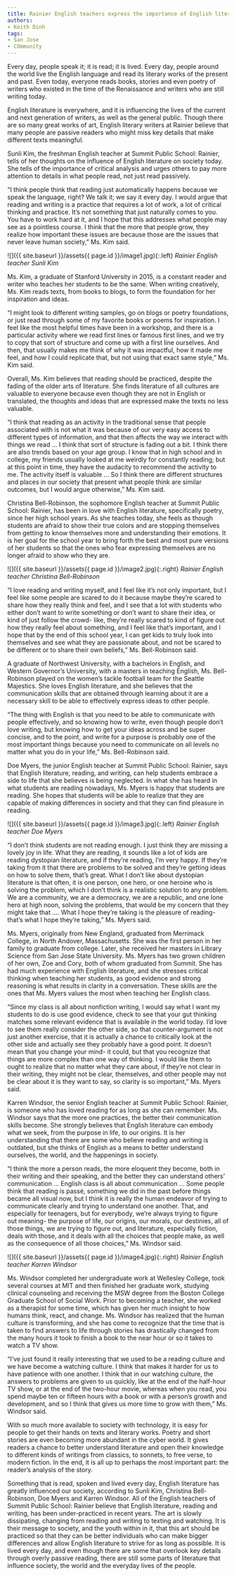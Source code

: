 ```yaml
---
title: Rainier English teachers express the importance of English literature
authors:
- Keith Dinh
tags:
- San Jose
- COmmunity
---
```

Every day, people speak it; it is read; it is lived. Every day, people around the world live the English language and read its literary works of the present and past. Even today, everyone reads books, stories and even poetry of writers who existed in the time of the Renaissance and writers who are still writing today.

English literature is everywhere, and it is influencing the lives of the current and next generation of writers, as well as the general public. Though there are so many great works of art, English literary writers at Rainier believe that many people are passive readers who might miss key details that make different texts meaningful.

Sunli Kim, the freshman English teacher at Summit Public School: Rainier, tells of her thoughts on the influence of English literature on society today. She tells of the importance of critical analysis and urges others to pay more attention to details in what people read, not just read passively.

“I think people think that reading just automatically happens because we speak the language, right? We talk it; we say it every day. I would argue that reading and writing is a practice that requires a lot of work, a lot of critical thinking and practice. It’s not something that just naturally comes to you. You have to work hard at it, and I hope that this addresses what people may see as a pointless course. I think that the more that people grow, they realize how important these issues are because those are the issues that never leave human society,” Ms. Kim said.

![]({{ site.baseurl }}/assets{{ page.id }}/image1.jpg){:.left}
*Rainier English teacher Sunli Kim*

Ms. Kim, a graduate of Stanford University in 2015, is a constant reader and writer who teaches her students to be the same. When writing creatively, Ms. Kim reads texts, from books to blogs, to form the foundation for her inspiration and ideas.

“I might look to different writing samples, go on blogs or poetry foundations, or just read through some of my favorite books or poems for inspiration. I feel like the most helpful times have been in a workshop, and there is a particular activity where we read first lines or famous first lines, and we try to copy that sort of structure and come up with a first line ourselves. And then, that usually makes me think of why it was impactful, how it made me feel, and how I could replicate that, but not using that exact same style,” Ms. Kim said.

Overall, Ms. Kim believes that reading should be practiced, despite the fading of the older arts of literature. She finds literature of all cultures are valuable to everyone because even though they are not in English or translated, the thoughts and ideas that are expressed make the texts no less valuable.

“I think that reading as an activity in the traditional sense that people associated with is not what it was because of our very easy access to different types of information, and that then affects the way we interact with things we read … I think that sort of structure is fading out a bit. I think there are also trends based on your age group. I know that in high school and in college, my friends usually looked at me weirdly for constantly reading; but at this point in time, they have the audacity to recommend the activity to me. The activity itself is valuable … So I think there are different structures and places in our society that present what people think are similar outcomes, but I would argue otherwise,” Ms. Kim said.  

Christina Bell-Robinson, the sophomore English teacher at Summit Public School: Rainier, has been in love with English literature, specifically poetry, since her high school years. As she teaches today, she feels as though students are afraid to show their true colors and are stopping themselves from getting to know themselves more and understanding their emotions. It is her goal for the school year to bring forth the best and most pure versions of her students so that the ones who fear expressing themselves are no longer afraid to show who they are.

![]({{ site.baseurl }}/assets{{ page.id }}/image2.jpg){:.right}
*Rainier English teacher Christina Bell-Robinson*

“I love reading and writing myself, and I feel like it’s not only important, but I feel like some people are scared to do it because maybe they’re scared to share how they really think and feel, and I see that a lot with students who either don’t want to write something or don’t want to share their idea, or kind of just follow the crowd- like, they’re really scared to kind of figure out how they really feel about something, and I feel like that’s important, and I hope that by the end of this school year, I can get kids to truly look into themselves and see what they are passionate about, and not be scared to be different or to share their own beliefs,” Ms. Bell-Robinson said.

A graduate of Northwest University, with a bachelors in English, and Western Governor’s University, with a masters in teaching English, Ms. Bell-Robinson played on the women’s tackle football team for the Seattle Majestics. She loves English literature, and she believes that the communication skills that are obtained through learning about it are a necessary skill to be able to effectively express ideas to other people.

“The thing with English is that you need to be able to communicate with people effectively, and so knowing how to write, even though people don’t love writing, but knowing how to get your ideas across and be super concise, and to the point, and write for a purpose is probably one of the most important things because you need to communicate on all levels no matter what you do in your life,” Ms. Bell-Robinson said.

Doe Myers, the junior English teacher at Summit Public School: Rainier, says that English literature, reading, and writing, can help students embrace a side to life that she believes is being neglected. In what she has heard in what students are reading nowadays, Ms. Myers is happy that students are reading. She hopes that students will be able to realize that they are capable of making differences in society and that they can find pleasure in reading.

![]({{ site.baseurl }}/assets{{ page.id }}/image3.jpg){:.left}
*Rainier English teacher Doe Myers*

“I don’t think students are not reading enough. I just think they are missing a lovely joy in life. What they are reading, it sounds like a lot of kids are reading dystopian literature, and if they’re reading, I’m very happy. If they’re taking from it that there are problems to be solved and they’re getting ideas on how to solve them, that’s great. What I don’t like about dystopian literature is that often, it is one person, one hero, or one heroine who is solving the problem, which I don’t think is a realistic solution to any problem. We are a community, we are a democracy, we are a republic, and one lone hero at high noon, solving the problems, that would be my concern that they might take that …. What I hope they’re taking is the pleasure of reading- that’s what I hope they’re taking,” Ms. Myers said.

Ms. Myers, originally from New England, graduated from Merrimack College, in North Andover, Massachusetts. She was the first person in her family to graduate from college. Later, she received her masters in Library Science from San Jose State University. Ms. Myers has two grown children of her own, Zoe and Cory, both of whom graduated from Summit. She has had much experience with English literature, and she stresses critical thinking when teaching her students, as good evidence and strong reasoning is what results in clarity in a conversation. These skills are the ones that Ms. Myers values the most when teaching her English class.

“Since my class is all about nonfiction writing, I would say what I want my students to do is use good evidence, check to see that your gut thinking matches some relevant evidence that is available in the world today. I’d love to see them really consider the other side, so that counter-argument is not just another exercise, that it is actually a chance to critically look at the other side and actually see they probably have a good point. It doesn’t mean that you change your mind- it could, but that you recognize that things are more complex than one way of thinking. I would like them to ought to realize that no matter what they care about, if they’re not clear in their writing, they might not be clear, themselves, and other people may not be clear about it is they want to say, so clarity is so important,” Ms. Myers said. 

Karren Windsor, the senior English teacher at Summit Public School: Rainier, is someone who has loved reading for as long as she can remember. Ms. Windsor says that the more one practices, the better their communication skills become. She strongly believes that English literature can embody what we seek, from the purpose in life, to our origins. It is her understanding that there are some who believe reading and writing is outdated, but she thinks of English as a means to better understand ourselves, the world, and the happenings in society.

“I think the more a person reads, the more eloquent they become, both in their writing and their speaking, and the better they can understand others’ communication … English class is all about communication … Some people think that reading is passé, something we did in the past before things became all visual now, but I think it is really the human endeavor of trying to communicate clearly and trying to understand one another. That, and especially for teenagers, but for everybody, we’re always trying to figure out meaning- the purpose of life, our origins, our morals, our destinies, all of those things, we are trying to figure out, and literature, especially fiction, deals with those, and it deals with all the choices that people make, as well as the consequence of all those choices,” Ms. Windsor said.

![]({{ site.baseurl }}/assets{{ page.id }}/image4.jpg){:.right}
*Rainier English teacher Karren Windsor*

Ms. Windsor completed her undergraduate work at Wellesley College, took several courses at MIT and then finished her graduate work, studying clinical counseling and receiving the MSW degree from the Boston College Graduate School of Social Work. Prior to becoming a teacher, she worked as a therapist for some time, which has given her much insight to how humans think, react, and change. Ms. Windsor has realized that the human culture is transforming, and she has come to recognize that the time that is taken to find answers to life through stories has drastically changed from the many hours it took to finish a book to the near hour or so it takes to watch a TV show.

“I’ve just found it really interesting that we used to be a reading culture and we have become a watching culture. I think that makes it harder for us to have patience with one another. I think that in our watching culture, the answers to problems are given to us quickly, like at the end of the half-hour TV show, or at the end of the two-hour movie, whereas when you read, you spend maybe ten or fifteen hours with a book or with a person’s growth and development, and so I think that gives us more time to grow with them,” Ms. Windsor said. 

With so much more available to society with technology, it is easy for people to get their hands on texts and literary works. Poetry and short stories are even becoming more abundant in the cyber world. It gives readers a chance to better understand literature and open their knowledge to different kinds of writings from classics, to sonnets, to free verse, to modern fiction. In the end, it is all up to perhaps the most important part: the reader’s analysis of the story.

Something that is read, spoken and lived every day, English literature has greatly influenced our society, according to Sunli Kim, Christina Bell-Robinson, Doe Myers and Karren Windsor. All of the English teachers of Summit Public School: Rainier believe that English literature, reading and writing, has been under-practiced in recent years. The art is slowly dissipating, changing from reading and writing to texting and watching. It is their message to society, and the youth within in it, that this art should be practiced so that they can be better individuals who can make bigger differences and allow English literature to strive for as long as possible. It is lived every day, and even though there are some that overlook key details through overly passive reading, there are still some parts of literature that influence society, the world and the everyday lives of the people.